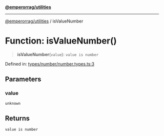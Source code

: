 [**@emperorrag/utilities**](../README.md)

***

[@emperorrag/utilities](../globals.md) / isValueNumber

# Function: isValueNumber()

> **isValueNumber**(`value`): `value is number`

Defined in: [types/number/number.types.ts:3](https://github.com/EmperorRAG/my-projects-monorepo/blob/e2bd1d08dbedaf6b4d2837cf58e4e4885a5e09fe/libs/utilities/src/lib/types/number/number.types.ts#L3)

## Parameters

### value

`unknown`

## Returns

`value is number`
